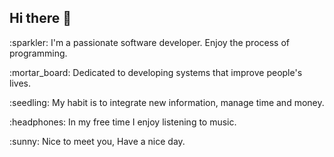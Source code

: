 ## Hi there 👋
<p>:sparkler: I'm a passionate software developer. Enjoy the process of programming.</p>
<p>:mortar_board: Dedicated to developing systems that improve people's lives.</p>
<p>:seedling: My habit is to integrate new information, manage time and money.</p>
<p>:headphones: In my free time I enjoy listening to music.</p>
<p>:sunny: Nice to meet you, Have a nice day.</p>

<!--
**helloyachu/helloyachu** is a ✨ _special_ ✨ repository because its `README.md` (this file) appears on your GitHub profile.

Here are some ideas to get you started:

- 🔭 I’m currently working on ...
- 🌱 I’m currently learning ...
- 👯 I’m looking to collaborate on ...
- 🤔 I’m looking for help with ...
- 💬 Ask me about ...
- 📫 How to reach me: ...
- 😄 Pronouns: ...
- ⚡ Fun fact: ...
-->
